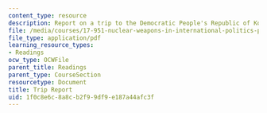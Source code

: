 ```yaml
---
content_type: resource
description: Report on a trip to the Democratic People's Republic of Korea (DPRK).
file: /media/courses/17-951-nuclear-weapons-in-international-politics-past-present-and-future-spring-2009/1f0c8e6c8a8cb2f99df9e187a44afc3f_MIT17_951S09_walsh_trip.pdf
file_type: application/pdf
learning_resource_types:
- Readings
ocw_type: OCWFile
parent_title: Readings
parent_type: CourseSection
resourcetype: Document
title: Trip Report
uid: 1f0c8e6c-8a8c-b2f9-9df9-e187a44afc3f
---
```

